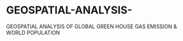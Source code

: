 # GEOSPATIAL-ANALYSIS-
GEOSPATIAL ANALYSIS OF GLOBAL GREEN HOUSE GAS EMISSION &amp; WORLD POPULATION
